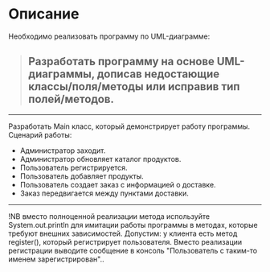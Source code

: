 # Описание

Необходимо реализовать программу по UML-диаграмме:
>## Разработать программу на основе UML-диаграммы, дописав недостающие классы/поля/методы или исправив тип полей/методов.
***
Разработать Main класс, который демонстрирует работу программы. Сценарий работы:
- Администратор заходит.
- Администратор обновляет каталог продуктов.
- Пользователь регистрируется.
- Пользователь добавляет продукты.
- Пользователь создает заказ с информацией о доставке.
- Заказ передвигается между пунктами доставки.
***
!NB вместо полноценной реализации метода используйте System.out.println для имитации работы программы в методах, которые требуют внешних зависимостей. Допустим: у клиента есть метод register(), который регистрирует пользователя. Вместо реализации регистрации выводите сообщение в консоль "Пользователь с таким-то именем зарегистрирован"..
